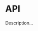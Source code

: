 <!-- ======================================================================
--- Search engine
title:          API
keywords:       API
description:    API for md-site-engine.
--- Menu system
order:          190
text:           API
hidden:         false
umbel:          false
--- Page properties
id:             
document:       
layout:         layout-2-left
$-left:         toc
======================================================================= -->

# API

Description...